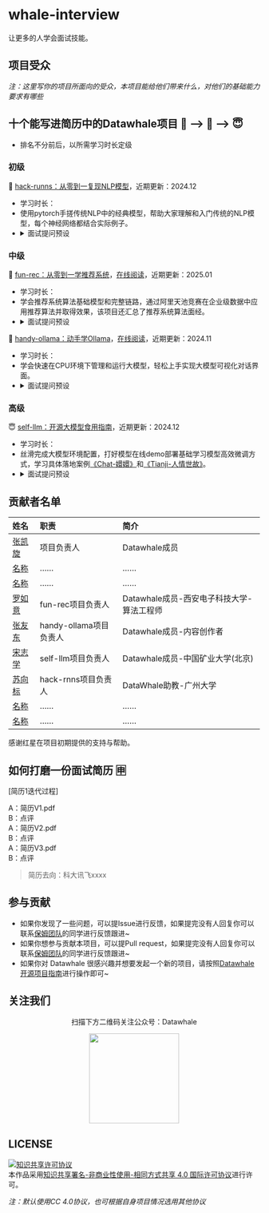 # whale-interview
让更多的人学会面试技能。

## 项目受众

*注：这里写你的项目所面向的受众，本项目能给他们带来什么，对他们的基础能力要求有哪些*


## 十个能写进**简历**中的Datawhale项目  🙊 --> 🦍  -->  😇  
- 排名不分前后，以所需学习时长定级

### 初级


🙊 [hack-runns：从零到一复现NLP模型](https://github.com/datawhalechina/hack-rnns)，近期更新：2024.12
- 学习时长：   
- 使用pytorch手搓传统NLP中的经典模型，帮助大家理解和入门传统的NLP模型，每个神经网络都结合实际例子。
- <details>
  <summary>面试提问预设</summary>
  <pre><code>
    1.什么是RNN，请介绍一下？
    2.LSTM的具体结构是怎么样的，都有哪些门控结构？（输入门、输出门、遗忘门、……）
    3.……
  </code></pre>
  </details>




### 中级

🦍 [fun-rec：从零到一学推荐系统](https://github.com/datawhalechina/fun-rec/)，[在线阅读](https://datawhalechina.github.io/fun-rec/#/)，近期更新：2025.01
- 学习时长：
- 学会推荐系统算法基础模型和完整链路，通过阿里天池竞赛在企业级数据中应用推荐算法并取得效果，该项目还汇总了推荐系统算法面经。
- <details>
  <summary>面试提问预设</summary>
  <pre><code>
    1.什么是推荐算法，具体都有哪些应用场景？
    2.说说推荐系统的完整链路是什么？（召回、排序、……）
  </code></pre>
  </details>


🦍 [handy-ollama：动手学Ollama](https://github.com/datawhalechina/handy-ollama)，[在线阅读](https://datawhalechina.github.io/handy-ollama/#/)，近期更新：2024.11
- 学习时长：   
- 学会快速在CPU环境下管理和运行大模型，轻松上手实现大模型可视化对话界面。
- <details>
  <summary>面试提问预设</summary>
  <pre><code>
    1.什么是Ollama，他有什么特点，都支持哪些模型？（llama3、qwen2、……）
    2.通过调用API，能够实现哪些基本操作？（聊天对话、流式响应、……）
  </code></pre>
  </details>




### 高级

😇 [self-llm：开源大模型食用指南](https://github.com/datawhalechina/handy-ollama)，近期更新：2024.12
- 学习时长：   
- 丝滑完成大模型环境配置，打好模型在线demo部署基础学习模型高效微调方式，学习具体落地案例[《Chat-嬛嬛》](https://github.com/datawhalechina/self-llm/blob/master/examples/Chat-%E5%AC%9B%E5%AC%9B/readme.md)和[《Tianji-人情世故》](https://github.com/datawhalechina/self-llm/blob/master/examples/Tianji-%E5%A4%A9%E6%9C%BA/readme.md)。
- <details>
  <summary>面试提问预设</summary>
  <pre><code>
    1.什么是大模型，他有什么特点，国内外常用的大模型都有哪些？（llama3、qwen2.5、……）
    2.
  </code></pre>
  </details>


## 贡献者名单

| 姓名 | 职责 | 简介 |
| :----| :---- | :---- |
| [张凯旋](https://github.com/zarjun) | 项目负责人 | Datawhale成员 |     
| [名称](链接) | …… | …… |
| [名称](链接) | …… | …… |
| [罗如意](https://github.com/ruyiluo) | fun-rec项目负责人 | Datawhale成员-西安电子科技大学-算法工程师 |
| [张友东](https://github.com/AXYZdong) | handy-ollama项目负责人 | Datawhale成员-内容创作者 |
| [宋志学](https://github.com/KMnO4-zx) | self-llm项目负责人 | Datawhale成员-中国矿业大学(北京) |
| [苏向标](https://github.com/gzhuuser) | hack-rnns项目负责人 | DataWhale助教-广州大学 |
| [名称](链接) | …… | …… |
| [名称](链接) | …… | …… |



感谢红星在项目初期提供的支持与帮助。

## 如何打磨一份面试简历  🈸

[简历1迭代过程]

A：简历V1.pdf  
B：点评  
A：简历V2.pdf  
B：点评  
A：简历V3.pdf  
B：点评  
>简历去向：科大讯飞xxxx



## 参与贡献

- 如果你发现了一些问题，可以提Issue进行反馈，如果提完没有人回复你可以联系[保姆团队](https://github.com/datawhalechina/DOPMC/blob/main/OP.md)的同学进行反馈跟进~
- 如果你想参与贡献本项目，可以提Pull request，如果提完没有人回复你可以联系[保姆团队](https://github.com/datawhalechina/DOPMC/blob/main/OP.md)的同学进行反馈跟进~
- 如果你对 Datawhale 很感兴趣并想要发起一个新的项目，请按照[Datawhale开源项目指南](https://github.com/datawhalechina/DOPMC/blob/main/GUIDE.md)进行操作即可~

## 关注我们

<div align=center>
<p>扫描下方二维码关注公众号：Datawhale</p>
<img src="https://raw.githubusercontent.com/datawhalechina/pumpkin-book/master/res/qrcode.jpeg" width = "180" height = "180">
</div>

## LICENSE

<a rel="license" href="http://creativecommons.org/licenses/by-nc-sa/4.0/"><img alt="知识共享许可协议" style="border-width:0" src="https://img.shields.io/badge/license-CC%20BY--NC--SA%204.0-lightgrey" /></a><br />本作品采用<a rel="license" href="http://creativecommons.org/licenses/by-nc-sa/4.0/">知识共享署名-非商业性使用-相同方式共享 4.0 国际许可协议</a>进行许可。

*注：默认使用CC 4.0协议，也可根据自身项目情况选用其他协议*
